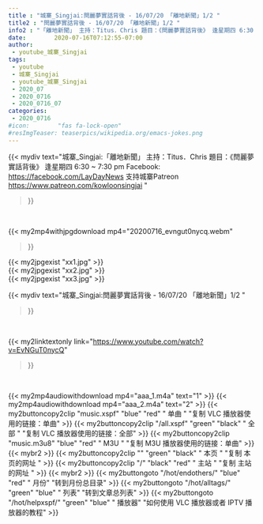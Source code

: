 ```yaml
---
title : "城寨_Singjai:閆麗夢實話背後 - 16/07/20 「離地新聞」1/2 "
title2 : "閆麗夢實話背後 - 16/07/20 「離地新聞」1/2 "
info2 : "「離地新聞」 主持：Titus．Chris 題目：《閆麗夢實話背後》 逢星期四 6:30 ~ 7:30 pm Facebook: https://facebook.com/LayDayNews 支持城寨Patreon https://www.patreon.com/kowloonsingjai "
date:        2020-07-16T07:12:55-07:00
author:
 - youtube_城寨_Singjai
tags:
 - youtube
 - 城寨_Singjai
 - youtube_城寨_Singjai
 - 2020_07
 - 2020_0716
 - 2020_0716_07
categories:
 - 2020_0716
#icon:        "fas fa-lock-open"
#resImgTeaser: teaserpics/wikipedia.org/emacs-jokes.png
---
```


{{< mydiv text="城寨_Singjai:「離地新聞」 主持：Titus．Chris 題目：《閆麗夢實話背後》 逢星期四 6:30 ~ 7:30 pm Facebook: https://facebook.com/LayDayNews 支持城寨Patreon https://www.patreon.com/kowloonsingjai "
>}}
<br>


{{< my2mp4withjpgdownload mp4="20200716_evngut0nycq.webm"
>}}

{{< my2jpgexist "xx1.jpg" >}}<br>
{{< my2jpgexist "xx2.jpg" >}}<br>
{{< my2jpgexist "xx3.jpg" >}}<br>



{{< mydiv text="城寨_Singjai:閆麗夢實話背後 - 16/07/20 「離地新聞」1/2 "
>}}
<br>

{{< my2linktextonly link="https://www.youtube.com/watch?v=EvNGuT0nycQ"
>}}


<br>

{{< my2mp4audiowithdownload mp4="aaa_1.m4a"    text="1" >}}
{{< my2mp4audiowithdownload mp4="aaa_2.m4a"    text="2" >}}
{{< my2buttoncopy2clip "music.xspf"        "blue"   "red"    " 单曲 "  "复制 VLC 播放器使用的链接：单曲" >}} {{< my2buttoncopy2clip "/all.xspf"         "green"  "black"  " 全部 "  "复制 VLC 播放器使用的链接：全部" >}} {{< my2buttoncopy2clip "music.m3u8"        "blue"   "red"    " M3U  "    "复制 M3U 播放器使用的链接：单曲" >}} {{< mybr2 >}} {{< my2buttoncopy2clip ""                  "green"  "black"  " 本页 "    "复制 本页的网址 " >}} {{< my2buttoncopy2clip "/"                 "black"  "red"    " 主站 "    "复制 主站的网址 " >}} {{< mybr2 >}} {{< my2buttongoto      "/hot/endothers/"   "blue"   "red"    " 月份"   "转到月份总目录" >}} {{< my2buttongoto      "/hot/alltags/"     "green"  "blue"   " 列表"   "转到文章总列表" >}} {{< my2buttongoto      "/hot/helpxspf/"    "green"  "blue"   " 播放器" "如何使用 VLC 播放器或者 IPTV 播放器的教程" >}} 
